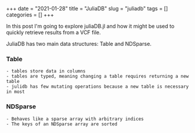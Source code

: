 +++ 
date = "2021-01-28"
title = "JuliaDB"
slug = "juliadb"
tags = []
categories = []
+++

In this post I'm going to explore juliaDB.jl and how it might be used to quickly retrieve results from a VCF file.

JuliaDB has two main data structures: Table and NDSparse.


### Table
    - tables store data in columns
    - tables are typed, meaning changing a table requires returning a new table
    - julidb has few mutating operations because a new table is necessary in most 




### NDSparse
    - Behaves like a sparse array with arbitrary indices
    - The keys of an NDSparse array are sorted




